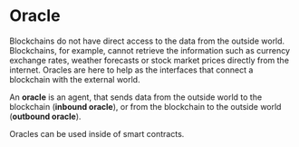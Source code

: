 # Oracle

Blockchains do not have direct access to the data from the outside world. Blockchains, for example, cannot retrieve the information such as currency exchange rates, weather forecasts or stock market prices directly from the internet. Oracles are here to help as the interfaces that connect a blockchain with the external world.

An **oracle** is an agent, that sends data from the outside world to the blockchain (**inbound oracle**), or from the blockchain to the outside world (**outbound oracle**).

Oracles can be used inside of smart contracts.